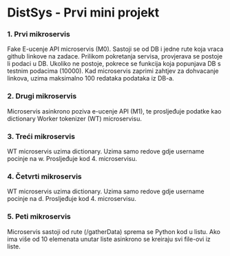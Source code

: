 # DistSys - Prvi mini projekt

### 1. Prvi mikroservis
Fake E-ucenje API microservis (M0). Sastoji se od DB i jedne rute koja vraca github linkove na zadace. Prilikom pokretanja servisa, provjerava se postoje li podaci u DB. Ukoliko ne postoje, pokrece se funkcija koja popunjava DB s testnim podacima (10000). Kad microservis zaprimi zahtjev za dohvacanje linkova, uzima maksimalno 100 redataka podataka iz DB-a.

### 2. Drugi mikroservis
Microservis asinkrono poziva e-ucenje API (M1), te prosljeđuje podatke kao dictionary Worker tokenizer (WT) microservisu.

### 3. Treći mikroservis
WT microservis uzima dictionary. Uzima samo redove gdje username pocinje na w. Prosljeđuje kod 4. microservisu.

### 4. Četvrti mikroservis
WT microservis uzima dictionary. Uzima samo redove gdje username pocinje na d. Prosljeđuje kod 4. microservisu.

### 5. Peti mikroservis
Microservis sastoji od rute (/gatherData) sprema se Python kod u listu. Ako ima više od 10 elemenata unutar liste asinkrono se kreiraju svi file-ovi iz liste.